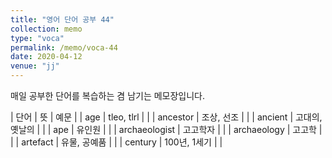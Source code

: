 ```yaml
---
title: "영어 단어 공부 44"
collection: memo
type: "voca"
permalink: /memo/voca-44
date: 2020-04-12
venue: "jj"
---
```


매일 공부한 단어를 복습하는 겸 남기는 메모장입니다.

| 단어 | 뜻 | 예문 |
| age | tleo, tlrl |  |
| ancestor | 조상, 선조 |  |
| ancient | 고대의, 옛날의 |  |
| ape | 유인원 |  |
| archaeologist | 고고학자 |  |
| archaeology | 고고학 |  |
| artefact | 유물, 공예품 |  |
| century | 100년, 1세기 |  |


